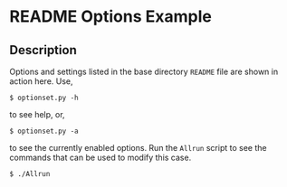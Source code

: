 # README Options Example

## Description

Options and settings listed in the base directory `README` file are shown in
action here. Use,

    $ optionset.py -h

to see help, or,

    $ optionset.py -a

to see the currently enabled options. Run the `Allrun` script to see the
commands that can be used to modify this case.
    
    $ ./Allrun
